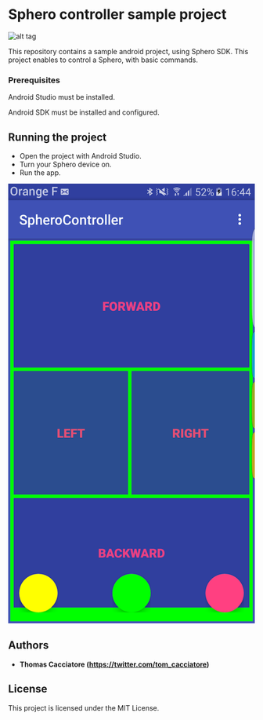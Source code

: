 # Sphero controller sample project
![alt tag](https://images-na.ssl-images-amazon.com/images/G/01/vince/boost/detailpages/sphero1._SR600,180_.jpg)


This repository contains a sample android project, using Sphero SDK.
This project enables to control a Sphero, with basic commands.

### Prerequisites

Android Studio must be installed.

Android SDK must be installed and configured.

## Running the project

* Open the project with Android Studio.
* Turn your Sphero device on.
* Run the app.

![alt tag](https://github.com/tcacciatore/SpheroBasicController/blob/master/screens/screen_1.png)

## Authors

* **Thomas Cacciatore (https://twitter.com/tom_cacciatore)**

## License

This project is licensed under the MIT License.